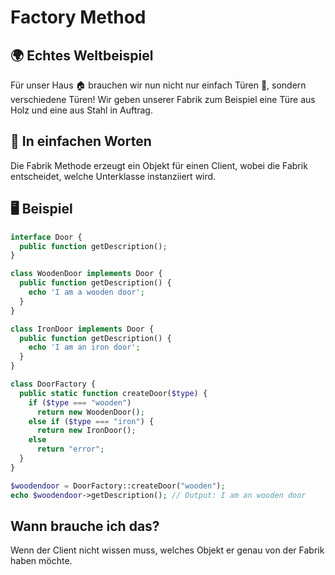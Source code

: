 # Factory Method

## 🌍 Echtes Weltbeispiel
Für unser Haus 🏠 brauchen wir nun nicht nur einfach Türen 🚪, sondern verschiedene Türen! Wir geben unserer Fabrik zum Beispiel eine Türe aus Holz und eine aus Stahl in Auftrag.

## 💬 In einfachen Worten
Die Fabrik Methode erzeugt ein Objekt für einen Client, wobei die Fabrik entscheidet, welche Unterklasse instanziiert wird. 

## 🖥 Beispiel

```php
interface Door {
  public function getDescription();
}

class WoodenDoor implements Door {
  public function getDescription() {
    echo 'I am a wooden door';
  }
}

class IronDoor implements Door {
  public function getDescription() {
    echo 'I am an iron door';
  }
}

class DoorFactory {
  public static function createDoor($type) {
    if ($type === "wooden")
      return new WoodenDoor();
    else if ($type === "iron") {
      return new IronDoor();
    else
      return "error";
  }
}

$woodendoor = DoorFactory::createDoor("wooden");
echo $woodendoor->getDescription(); // Output: I am an wooden door
```


## Wann brauche ich das?
Wenn der Client nicht wissen muss, welches Objekt er genau von der Fabrik haben möchte. 